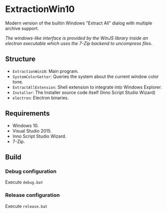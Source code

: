 # ExtractionWin10
Modern version of the builtin Windows "Extract All" dialog with multiple archive support.

*The windows-like interface is provided by the WinJS library inside an electron executable which uses the 7-Zip backend to uncompress files*.

## Structure

* `ExtractionWin10`: Main program.
* `SystemColorGetter`: Queries the system about the current window color tone.
* `ExtractAllExtension`: Shell extension to integrate into Windows Explorer.
* `Installer`: The Installer source code itself (Inno Script Studio Wizard)
* `electron`: Electron binaries.

## Requirements

* Windows 10.
* Visual Studio 2015.
* Inno Script Studio Wizard.
* 7-Zip.

## Build
### Debug configuration
Execute `debug.bat`
### Release configuration
Execute `release.bat`
